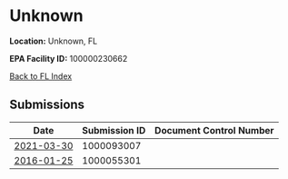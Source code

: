 # Unknown

**Location:** Unknown, FL

**EPA Facility ID:** 100000230662

[Back to FL Index](../../index.md)

## Submissions

| Date | Submission ID | Document Control Number |
|------|--------------|-------------------------|
| [2021-03-30](submissions/1000093007.md) | 1000093007 |  |
| [2016-01-25](submissions/1000055301.md) | 1000055301 |  |
